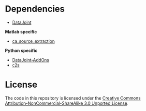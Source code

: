 # Dependencies
* [DataJoint](http://datajoint.github.com/)

**Matlab specific**
* [ca_source_extraction](https://github.com/epnev/ca_source_extraction)

**Python specific**
* [DataJoint-AddOns](https://github.com/datajoint/datajoint-addons)
* [c2s](https://github.com/lucastheis/c2s)

# License
The code in this repository is licensed under the [Creative Commons Attribution-NonCommercial-ShareAlike 3.0 Unported License](http://creativecommons.org/licenses/by-nc-sa/3.0/). 
